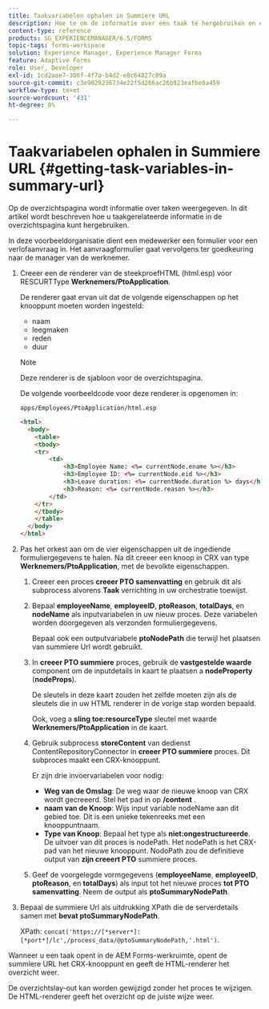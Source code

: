 ```yaml
---
title: Taakvariabelen ophalen in Summiere URL
description: Hoe te om de informatie over een taak te hergebruiken en een Samenvatting URL te produceren om een taak samen te vatten of te beschrijven.
content-type: reference
products: SG_EXPERIENCEMANAGER/6.5/FORMS
topic-tags: forms-workspace
solution: Experience Manager, Experience Manager Forms
feature: Adaptive Forms
role: User, Developer
exl-id: 1cd2aae7-306f-4f7a-b4d2-e8c64827c09a
source-git-commit: c3e9029236734e22f5d266ac26b923eafbe0a459
workflow-type: tm+mt
source-wordcount: '431'
ht-degree: 0%

---
```


# Taakvariabelen ophalen in Summiere URL {#getting-task-variables-in-summary-url}

Op de overzichtspagina wordt informatie over taken weergegeven. In dit artikel wordt beschreven hoe u taakgerelateerde informatie in de overzichtspagina kunt hergebruiken.

In deze voorbeeldorganisatie dient een medewerker een formulier voor een verlofaanvraag in. Het aanvraagformulier gaat vervolgens ter goedkeuring naar de manager van de werknemer.

1. Creeer een de renderer van de steekproefHTML (html.esp) voor RESCURTType **Werknemers/PtoApplication**.

   De renderer gaat ervan uit dat de volgende eigenschappen op het knooppunt moeten worden ingesteld:

   * naam
   * leegmaken
   * reden
   * duur

   >[!NOTE]
   >
   >Deze renderer is de sjabloon voor de overzichtspagina.

   De volgende voorbeeldcode voor deze renderer is opgenomen in:

   `apps/Employees/PtoApplication/html.esp`

   ```html
   <html>
     <body>
       <table>
       <tbody>
       <tr>
           <td>
               <h3>Employee Name: <%= currentNode.ename %></h3>
               <h3>Employee ID: <%= currentNode.eid %></h3>
               <h3>Leave duration: <%= currentNode.duration %> days</h3>
               <h3>Reason: <%= currentNode.reason %></h3>
           </td>
       </tr>
       </tbody>
       </table>
     </body>
   </html>
   ```

1. Pas het orkest aan om de vier eigenschappen uit de ingediende formuliergegevens te halen. Na dit creeer een knoop in CRX van type **Werknemers/PtoApplication**, met de bevolkte eigenschappen.

   1. Creeer een proces **creeer PTO samenvatting** en gebruik dit als subprocess alvorens **Taak** verrichting in uw orchestratie toewijst.
   1. Bepaal **employeeName**, **employeeID**, **ptoReason**, **totalDays**, en **nodeName** als inputvariabelen in uw nieuw proces. Deze variabelen worden doorgegeven als verzonden formuliergegevens.

      Bepaal ook een outputvariabele **ptoNodePath** die terwijl het plaatsen van summiere Url wordt gebruikt.

   1. In **creeer PTO summiere** proces, gebruik de **vastgestelde waarde** component om de inputdetails in kaart te plaatsen a **nodeProperty** (**nodeProps**).

      De sleutels in deze kaart zouden het zelfde moeten zijn als de sleutels die in uw HTML renderer in de vorige stap worden bepaald.

      Ook, voeg a **sling toe:resourceType** sleutel met waarde **Werknemers/PtoApplication** in de kaart.

   1. Gebruik subprocess **storeContent** van de **&#x200B;**&#x200B;dienst ContentRepositoryConnector in **creeer PTO summiere** proces. Dit subproces maakt een CRX-knooppunt.

      Er zijn drie invoervariabelen voor nodig:

      * **Weg van de Omslag**: De weg waar de nieuwe knoop van CRX wordt gecreeerd. Stel het pad in op **/content** .
      * **naam van de Knoop**: Wijs input variable nodeName aan dit gebied toe. Dit is een unieke tekenreeks met een knooppuntnaam.
      * **Type van Knoop**: Bepaal het type als **niet:ongestructureerde**. De uitvoer van dit proces is nodePath. Het nodePath is het CRX-pad van het nieuwe knooppunt. NodoPath zou de definitieve output van **zijn creeert PTO** summiere proces.

   1. Geef de voorgelegde vormgegevens (**employeeName**, **employeeID**, **ptoReason**, en **totalDays**) als input tot het nieuwe proces **tot PTO samenvatting**. Neem de output als **ptoSummaryNodePath**.

1. Bepaal de summiere Url als uitdrukking XPath die de serverdetails samen met **bevat ptoSummaryNodePath**.

   XPath: `concat('https://[*server*]:[*port*]/lc',/process_data/@ptoSummaryNodePath,'.html')`.

Wanneer u een taak opent in de AEM Forms-werkruimte, opent de summiere URL het CRX-knooppunt en geeft de HTML-renderer het overzicht weer.

De overzichtslay-out kan worden gewijzigd zonder het proces te wijzigen. De HTML-renderer geeft het overzicht op de juiste wijze weer.
